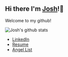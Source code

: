 ## Hi there I'm [Josh](https://www.linkedin.com/in/jbubar/)!👋
 Welcome to my github!

  ![Josh's github stats](https://github-readme-stats.vercel.app/api?username=jbubar&hide_rank=true)
  
 - [LinkedIn](https://www.linkedin.com/in/jbubar/)
 - [Resume](https://docs.google.com/document/d/1PYEiF8eYAMdTFXdxnk_JaDsaOzRynqX0WFeLEe_I8v4/edit?usp=sharing)
 - [Angel List](https://angel.co/u/jbubar)

<!--
**jbubar/jbubar** is a ✨ _special_ ✨ repository because its `README.md` (this file) appears on your GitHub profile.

Here are some ideas to get you started:

- 🔭 I’m currently working on ...
- 🌱 I’m currently learning ...
- 👯 I’m looking to collaborate on ...
- 🤔 I’m looking for help with ...
- 💬 Ask me about ...
- 📫 How to reach me: ...
- 😄 Pronouns: ...
- ⚡ Fun fact: ...
-->
